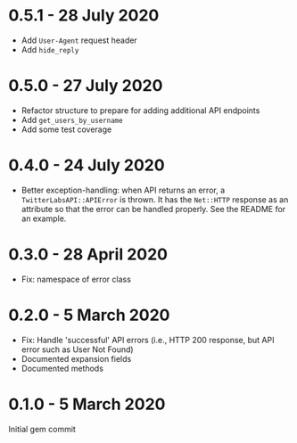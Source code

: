 # 0.5.1 - 28 July 2020

- Add `User-Agent` request header
- Add `hide_reply`

# 0.5.0 - 27 July 2020

- Refactor structure to prepare for adding additional API endpoints
- Add `get_users_by_username`
- Add some test coverage


# 0.4.0 - 24 July 2020

- Better exception-handling: when API returns an error, a `TwitterLabsAPI::APIError` is thrown. It has the `Net::HTTP` response as an attribute so that the error can be handled properly. See the README for an example.


# 0.3.0 - 28 April 2020

- Fix: namespace of error class

# 0.2.0 - 5 March 2020

- Fix: Handle 'successful' API errors (i.e., HTTP 200 response, but API error such as User Not Found)
- Documented expansion fields
- Documented methods

# 0.1.0 - 5 March 2020

Initial gem commit